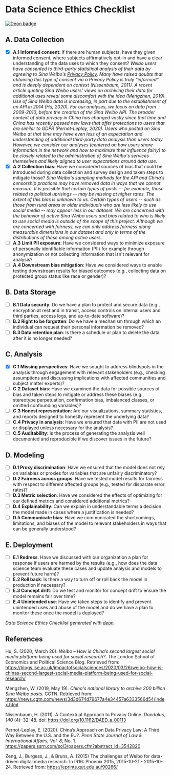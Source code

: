 # Data Science Ethics Checklist

[![Deon badge](https://img.shields.io/badge/ethics%20checklist-deon-brightgreen.svg?style=popout-square)](http://deon.drivendata.org/)

## A. Data Collection
 - [X] **A.1 Informed consent**: If there are human subjects, have they given informed consent, where subjects affirmatively opt-in and have a clear understanding of the data uses to which they consent?
       *Weibo users have consented to third-party statistical analysis of their data by agreeing to Sina Weibo's [Privacy Policy](https://weibo.com/signup/v5/privacy). Many have raised doubts that obtaining this type of consent via a Privacy Policy is truly "informed" and is deeply dependent on context (Nissenbaum, 2011). A recent article quoting Sina Weibo users' views on archiving their data for additional uses reveal some discomfort with the idea (Mengzhen, 2019). Use of Sina Weibo data is increasing, in part due to the establishment of an API in 2014 (Hu, 2020). For our analyses, we focus on data from 2009-2010, before the creation of the Sina Weibo API. The broader context of data privacy in China has changed vastly since that time and China has recently passed new laws that offer protections to users that are similar to GDPR (Pernot-Leplay, 2020). Users who posted on Sina Weibo at that time may have even less of an expectation and understanding of additional third-party data analysis than users today. However, we consider our analyses (centered on how users share information in the network and how to maximize their influence fairly) to be closely related to the administration of Sina Weibo's services themselves and likely aligned to user expectations around data use.*
 - [X] **A.2 Collection bias**: Have we considered sources of bias that could be introduced during data collection and survey design and taken steps to mitigate those?
  *Sina Weibo's sampling methods for the API and China's censorship practices may have removed data in ways that we cannot measure. It is possible that certain types of posts -- for example, those related to political uprisings -- may be missing at higher rates. The extent of this bias is unknown to us. Certain types of users -- such as those from rural areas or older individuals who are less likely to use social media -- may appear less in our dataset. We are concerned with the behavior of active Sina Weibo users and bias related to who is likely to use social media is outside of the scope of this project. Although we are concerned with fairness, we can only address fairness along measurable dimensions in our dataset and only in terms of the distributions of these among active users.*
 - [ ] **A.3 Limit PII exposure**: Have we considered ways to minimize exposure of personally identifiable information (PII) for example through anonymization or not collecting information that isn't relevant for analysis?
 - [ ] **A.4 Downstream bias mitigation**: Have we considered ways to enable testing downstream results for biased outcomes (e.g., collecting data on protected group status like race or gender)?

## B. Data Storage
 - [ ] **B.1 Data security**: Do we have a plan to protect and secure data (e.g., encryption at rest and in transit, access controls on internal users and third parties, access logs, and up-to-date software)?
 - [ ] **B.2 Right to be forgotten**: Do we have a mechanism through which an individual can request their personal information be removed?
 - [ ] **B.3 Data retention plan**: Is there a schedule or plan to delete the data after it is no longer needed?

## C. Analysis
 - [x] **C.1 Missing perspectives**: Have we sought to address blindspots in the analysis through engagement with relevant stakeholders (e.g., checking assumptions and discussing implications with affected communities and subject matter experts)?
 - [ ] **C.2 Dataset bias**: Have we examined the data for possible sources of bias and taken steps to mitigate or address these biases (e.g., stereotype perpetuation, confirmation bias, imbalanced classes, or omitted confounding variables)?
 - [ ] **C.3 Honest representation**: Are our visualizations, summary statistics, and reports designed to honestly represent the underlying data?
 - [ ] **C.4 Privacy in analysis**: Have we ensured that data with PII are not used or displayed unless necessary for the analysis?
 - [ ] **C.5 Auditability**: Is the process of generating the analysis well documented and reproducible if we discover issues in the future?

## D. Modeling
 - [ ] **D.1 Proxy discrimination**: Have we ensured that the model does not rely on variables or proxies for variables that are unfairly discriminatory?
 - [ ] **D.2 Fairness across groups**: Have we tested model results for fairness with respect to different affected groups (e.g., tested for disparate error rates)?
 - [ ] **D.3 Metric selection**: Have we considered the effects of optimizing for our defined metrics and considered additional metrics?
 - [ ] **D.4 Explainability**: Can we explain in understandable terms a decision the model made in cases where a justification is needed?
 - [ ] **D.5 Communicate bias**: Have we communicated the shortcomings, limitations, and biases of the model to relevant stakeholders in ways that can be generally understood?

## E. Deployment
 - [ ] **E.1 Redress**: Have we discussed with our organization a plan for response if users are harmed by the results (e.g., how does the data science team evaluate these cases and update analysis and models to prevent future harm)?
 - [ ] **E.2 Roll back**: Is there a way to turn off or roll back the model in production if necessary?
 - [ ] **E.3 Concept drift**: Do we test and monitor for concept drift to ensure the model remains fair over time?
 - [ ] **E.4 Unintended use**: Have we taken steps to identify and prevent unintended uses and abuse of the model and do we have a plan to monitor these once the model is deployed?

*Data Science Ethics Checklist generated with [deon](http://deon.drivendata.org).*

## References

Hu, S. (2020, March 26). *Weibo – How is China’s second largest social media platform being used for social research?*. The London School of Economics and Political Science Blog. Retrieved from: https://blogs.lse.ac.uk/impactofsocialsciences/2020/03/26/weibo-how-is-chinas-second-largest-social-media-platform-being-used-for-social-research/ 

Mengzhen, W. (2019, May 19). *China's national library to archive 200 billion Sina Weibo posts*. CGTN. Retrieved from: https://news.cgtn.com/news/3d3d674d79677a4e34457a6333566d54/index.html 

Nissenbaum, H. (2011). A Contextual Approach to Privacy Online. *Daedalus, 140* (4): 32–48. doi: https://doi.org/10.1162/DAED_a_00113

Pernot-Leplay, E. (2020). China’s Approach on Data Privacy Law: A Third Way Between the U.S. and the EU?. *Penn State Journal of Law & International Affairs, Vol. 8*, No. 1. https://papers.ssrn.com/sol3/papers.cfm?abstract_id=3542820

Zeng, J., Burgess, J., & Bruns, A. (2015) The challenges of Weibo for data-driven digital media research. In IR16: Phoenix 2015, 2015-10-21 - 2015-10-24. Retrieved from: https://eprints.qut.edu.au/90266/ 
